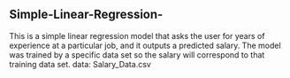 ## Simple-Linear-Regression-
This is a simple linear regression model that asks the user for years of experience at a particular job, and it outputs a predicted salary. The model was trained by a specific data set so the salary will correspond to that training data set. 
data: Salary_Data.csv 
